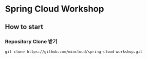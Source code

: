 # Spring Cloud Workshop

## How to start

### Repository Clone 받기

```
git clone https://github.com/mincloud/spring-cloud-workshop.git
```
